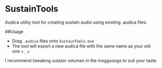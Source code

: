 # SustainTools
Audica utility tool for creating sustain audio using existing .audica files.

##Usage
* Drag `.audica` files onto `SustainTools.exe`
* The tool will export a new audica file with the same name as your old one + `_s`

I recommend tweaking sustain volumes in the moggsongs to suit your taste.
